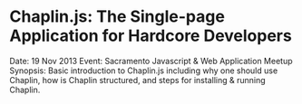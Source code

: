 Chaplin.js: The Single-page Application for Hardcore Developers
===============================================================

Date: 19 Nov 2013
Event: Sacramento Javascript & Web Application Meetup
Synopsis: Basic introduction to Chaplin.js including why one should use Chaplin, how is Chaplin structured, and steps for installing & running Chaplin.